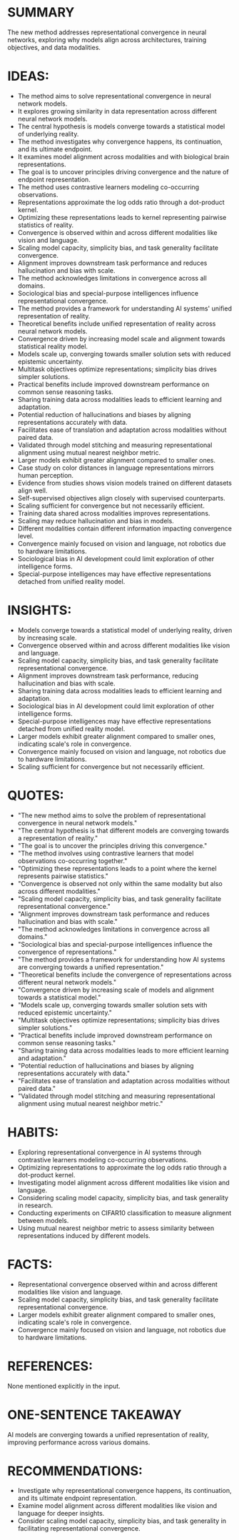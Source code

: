 # SUMMARY
The new method addresses representational convergence in neural networks, exploring why models align across architectures, training objectives, and data modalities.

# IDEAS:
- The method aims to solve representational convergence in neural network models.
- It explores growing similarity in data representation across different neural network models.
- The central hypothesis is models converge towards a statistical model of underlying reality.
- The method investigates why convergence happens, its continuation, and its ultimate endpoint.
- It examines model alignment across modalities and with biological brain representations.
- The goal is to uncover principles driving convergence and the nature of endpoint representation.
- The method uses contrastive learners modeling co-occurring observations.
- Representations approximate the log odds ratio through a dot-product kernel.
- Optimizing these representations leads to kernel representing pairwise statistics of reality.
- Convergence is observed within and across different modalities like vision and language.
- Scaling model capacity, simplicity bias, and task generality facilitate convergence.
- Alignment improves downstream task performance and reduces hallucination and bias with scale.
- The method acknowledges limitations in convergence across all domains.
- Sociological bias and special-purpose intelligences influence representational convergence.
- The method provides a framework for understanding AI systems' unified representation of reality.
- Theoretical benefits include unified representation of reality across neural network models.
- Convergence driven by increasing model scale and alignment towards statistical reality model.
- Models scale up, converging towards smaller solution sets with reduced epistemic uncertainty.
- Multitask objectives optimize representations; simplicity bias drives simpler solutions.
- Practical benefits include improved downstream performance on common sense reasoning tasks.
- Sharing training data across modalities leads to efficient learning and adaptation.
- Potential reduction of hallucinations and biases by aligning representations accurately with data.
- Facilitates ease of translation and adaptation across modalities without paired data.
- Validated through model stitching and measuring representational alignment using mutual nearest neighbor metric.
- Larger models exhibit greater alignment compared to smaller ones.
- Case study on color distances in language representations mirrors human perception.
- Evidence from studies shows vision models trained on different datasets align well.
- Self-supervised objectives align closely with supervised counterparts.
- Scaling sufficient for convergence but not necessarily efficient.
- Training data shared across modalities improves representations.
- Scaling may reduce hallucination and bias in models.
- Different modalities contain different information impacting convergence level.
- Convergence mainly focused on vision and language, not robotics due to hardware limitations.
- Sociological bias in AI development could limit exploration of other intelligence forms.
- Special-purpose intelligences may have effective representations detached from unified reality model.

# INSIGHTS:
- Models converge towards a statistical model of underlying reality, driven by increasing scale.
- Convergence observed within and across different modalities like vision and language.
- Scaling model capacity, simplicity bias, and task generality facilitate representational convergence.
- Alignment improves downstream task performance, reducing hallucination and bias with scale.
- Sharing training data across modalities leads to efficient learning and adaptation.
- Sociological bias in AI development could limit exploration of other intelligence forms.
- Special-purpose intelligences may have effective representations detached from unified reality model.
- Larger models exhibit greater alignment compared to smaller ones, indicating scale's role in convergence.
- Convergence mainly focused on vision and language, not robotics due to hardware limitations.
- Scaling sufficient for convergence but not necessarily efficient.

# QUOTES:
- "The new method aims to solve the problem of representational convergence in neural network models."
- "The central hypothesis is that different models are converging towards a representation of reality."
- "The goal is to uncover the principles driving this convergence."
- "The method involves using contrastive learners that model observations co-occurring together."
- "Optimizing these representations leads to a point where the kernel represents pairwise statistics."
- "Convergence is observed not only within the same modality but also across different modalities."
- "Scaling model capacity, simplicity bias, and task generality facilitate representational convergence."
- "Alignment improves downstream task performance and reduces hallucination and bias with scale."
- "The method acknowledges limitations in convergence across all domains."
- "Sociological bias and special-purpose intelligences influence the convergence of representations."
- "The method provides a framework for understanding how AI systems are converging towards a unified representation."
- "Theoretical benefits include the convergence of representations across different neural network models."
- "Convergence driven by increasing scale of models and alignment towards a statistical model."
- "Models scale up, converging towards smaller solution sets with reduced epistemic uncertainty."
- "Multitask objectives optimize representations; simplicity bias drives simpler solutions."
- "Practical benefits include improved downstream performance on common sense reasoning tasks."
- "Sharing training data across modalities leads to more efficient learning and adaptation."
- "Potential reduction of hallucinations and biases by aligning representations accurately with data."
- "Facilitates ease of translation and adaptation across modalities without paired data."
- "Validated through model stitching and measuring representational alignment using mutual nearest neighbor metric."

# HABITS:
- Exploring representational convergence in AI systems through contrastive learners modeling co-occurring observations.
- Optimizing representations to approximate the log odds ratio through a dot-product kernel.
- Investigating model alignment across different modalities like vision and language.
- Considering scaling model capacity, simplicity bias, and task generality in research.
- Conducting experiments on CIFAR10 classification to measure alignment between models.
- Using mutual nearest neighbor metric to assess similarity between representations induced by different models.

# FACTS:
- Representational convergence observed within and across different modalities like vision and language.
- Scaling model capacity, simplicity bias, and task generality facilitate representational convergence.
- Larger models exhibit greater alignment compared to smaller ones, indicating scale's role in convergence.
- Convergence mainly focused on vision and language, not robotics due to hardware limitations.

# REFERENCES:
None mentioned explicitly in the input.

# ONE-SENTENCE TAKEAWAY
AI models are converging towards a unified representation of reality, improving performance across various domains.

# RECOMMENDATIONS:
- Investigate why representational convergence happens, its continuation, and its ultimate endpoint representation.
- Examine model alignment across different modalities like vision and language for deeper insights.
- Consider scaling model capacity, simplicity bias, and task generality in facilitating representational convergence.